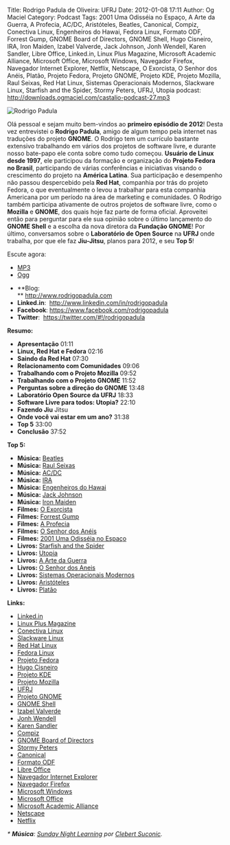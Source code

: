 Title: Rodrigo Padula de Oliveira: UFRJ
Date: 2012-01-08 17:11
Author: Og Maciel
Category: Podcast
Tags: 2001 Uma Odisséia no Espaço, A Arte da Guerra, A Profecia, AC/DC, Aristóteles, Beatles, Canonical, Compiz, Conectiva Linux, Engenheiros do Hawai, Fedora Linux, Formato ODF, Forrest Gump, GNOME Board of Directors, GNOME Shell, Hugo Cisneiro, IRA, Iron Maiden, Izabel Valverde, Jack Johnson, Jonh Wendell, Karen Sandler, Libre Office, Linked.in, Linux Plus Magazine, Microsoft Academic Alliance, Microsoft Office, Microsoft Windows, Navegador Firefox, Navegador Internet Explorer, Netflix, Netscape, O Exorcista, O Senhor dos Anéis, Platão, Projeto Fedora, Projeto GNOME, Projeto KDE, Projeto Mozilla, Raul Seixas, Red Hat Linux, Sistemas Operacionais Modernos, Slackware Linux, Starfish and the Spider, Stormy Peters, UFRJ, Utopia
podcast: http://downloads.ogmaciel.com/castalio-podcast-27.mp3

![Rodrigo Padula]({filename}/images/rodrigopadula.png)

Olá pessoal e sejam muito bem-vindos ao **primeiro episódio de 2012**!
Desta vez entrevistei o **Rodrigo Padula**, amigo de algum tempo pela
internet nas traduções do projeto **GNOME**. O Rodrigo tem um currículo
bastante extensivo trabalhando em vários dos projetos de software livre,
e durante nosso bate-papo ele conta sobre como tudo começou. **Usuário
de Linux desde 1997**, ele participou da formação e organização do
**Projeto Fedora no Brasil**, participando de várias conferências e
iniciativas visando o crescimento do projeto na **América Latina**. Sua
participação e desempenho não passou despercebido pela **Red Hat**,
companhia por trás do projeto Fedora, o que eventualmente o levou a
trabalhar para esta companhia Americana por um período na área de
marketing e comunidades. O Rodrigo também participa ativamente de outros
projetos de software livre, como o **Mozilla** e **GNOME**, dos quais
hoje faz parte de forma oficial. Aproveitei então para perguntar para
ele sua opinião sobre o último lançamento do **GNOME Shell** e a escolha
da nova diretora da **Fundação GNOME**! Por último, conversamos sobre o
**Laboratório de Open Source** na **UFRJ** onde trabalha, por que ele
faz **Jiu-Jitsu**, planos para 2012, e seu **Top 5**!

Escute agora:

* [MP3](http://downloads.ogmaciel.com/castalio-podcast-27.mp3)
* [Ogg](http://downloads.ogmaciel.com/castalio-podcast-27.ogg)

-   **Blog:  
   ** <http://www.rodrigopadula.com>
-   **Linked.in**:  <http://www.linkedin.com/in/rodrigopadula>
-   **Facebook**: <https://www.facebook.com/rodrigopadula>
-   **Twitter**:  <https://twitter.com/#!/rodrigopadula>

**Resumo:**

-   **Apresentação** 01:11
-   **Linux, Red Hat e Fedora** 02:16
-   **Saindo da Red Hat** 07:30
-   **Relacionamento com Comunidades** 09:06
-   **Trabalhando com o Projeto Mozilla** 09:52
-   **Trabalhando com o Projeto GNOME** 11:52
-   **Perguntas sobre a direção do GNOME** 13:48
-   **Laboratório Open Source da UFRJ** 18:33
-   **Software Livre para todos: Utopia?** 22:10
-   **Fazendo Jiu** Jitsu
-   **Onde você vai estar em um ano?** 31:38
-   **Top 5** 33:00
-   **Conclusão** 37:52

**Top 5:**

-   **Música:** [Beatles](http://www.last.fm/search?q=Beatles)
-   **Música:** [Raul Seixas](http://www.last.fm/search?q=Raul+Seixas)
-   **Música:** [AC/DC](http://www.last.fm/search?q=AC/DC)
-   **Música:** [IRA](http://www.last.fm/search?q=IRA)
-   **Música:** [Engenheiros do
    Hawai](http://www.last.fm/search?q=Engenheiros+do+Hawai)
-   **Música:** [Jack Johnson](http://www.last.fm/search?q=Jack+Johnson)
-   **Música:** [Iron Maiden](http://www.last.fm/search?q=Iron+Maiden)
-   **Filmes:** [O
    Exorcista](http://www.imdb.com/find?s=all&q=O+Exorcista)
-   **Filmes:** [Forrest
    Gump](http://www.imdb.com/find?s=all&q=Forrest+Gump)
-   **Filmes:** [A
    Profecia](http://www.imdb.com/find?s=all&q=A+Profecia)
-   **Filmes:** [O Senhor dos
    Anéis](http://www.imdb.com/find?s=all&q=O+Senhor+dos+Anéis)
-   **Filmes:** [2001 Uma Odisséia no
    Espaço](http://www.imdb.com/find?s=all&q=2001+Uma+Odisséia+no+Espaço)
-   **Livros:** [Starfish and the
    Spider](http://www.amazon.com/s/ref=nb_sb_noss?url=search-alias%3Dstripbooks&field-keywords=Starfish+and+the+Spider)
-   **Livros:**
    [Utopia](http://www.amazon.com/s/ref=nb_sb_noss?url=search-alias%3Dstripbooks&field-keywords=Utopia)
-   **Livros:** [A Arte da
    Guerra](http://www.amazon.com/s/ref=nb_sb_noss?url=search-alias%3Dstripbooks&field-keywords=A+Arte+da+Guerra)
-   **Livros:** [O Senhor dos
    Aneis](http://www.amazon.com/s/ref=nb_sb_noss?url=search-alias%3Dstripbooks&field-keywords=O+Senhor+dos+Aneis)
-   **Livros:** [Sistemas Operacionais
    Modernos](http://www.amazon.com/s/ref=nb_sb_noss?url=search-alias%3Dstripbooks&field-keywords=Sistemas+Operacionais+Modernos)
-   **Livros:**
    [Aristóteles](http://www.amazon.com/s/ref=nb_sb_noss?url=search-alias%3Dstripbooks&field-keywords=Aristóteles)
-   **Livros:**
    [Platão](http://www.amazon.com/s/ref=nb_sb_noss?url=search-alias%3Dstripbooks&field-keywords=Platão)

**Links:**

-   [Linked.in](https://duckduckgo.com/?q=Linked.in)
-   [Linux Plus Magazine](https://duckduckgo.com/?q=Linux+Plus+Magazine)
-   [Conectiva Linux](https://duckduckgo.com/?q=Conectiva+Linux)
-   [Slackware Linux](https://duckduckgo.com/?q=Slackware+Linux)
-   [Red Hat Linux](https://duckduckgo.com/?q=Red+Hat+Linux)
-   [Fedora Linux](https://duckduckgo.com/?q=Fedora+Linux)
-   [Projeto Fedora](https://duckduckgo.com/?q=Projeto+Fedora)
-   [Hugo Cisneiro](https://duckduckgo.com/?q=Hugo+Cisneiro)
-   [Projeto KDE](https://duckduckgo.com/?q=Projeto+KDE)
-   [Projeto Mozilla](https://duckduckgo.com/?q=Projeto+Mozilla)
-   [UFRJ](https://duckduckgo.com/?q=UFRJ)
-   [Projeto GNOME](https://duckduckgo.com/?q=Projeto+GNOME)
-   [GNOME Shell](https://duckduckgo.com/?q=GNOME+Shell)
-   [Izabel Valverde](https://duckduckgo.com/?q=Izabel+Valverde)
-   [Jonh Wendell](https://duckduckgo.com/?q=Jonh+Wendell)
-   [Karen Sandler](https://duckduckgo.com/?q=Karen+Sandler)
-   [Compiz](https://duckduckgo.com/?q=Compiz)
-   [GNOME Board of
    Directors](https://duckduckgo.com/?q=GNOME+Board+of+Directors)
-   [Stormy Peters](https://duckduckgo.com/?q=Stormy+Peters)
-   [Canonical](https://duckduckgo.com/?q=Canonical)
-   [Formato ODF](https://duckduckgo.com/?q=Formato+ODF)
-   [Libre Office](https://duckduckgo.com/?q=Libre+Office)
-   [Navegador Internet
    Explorer](https://duckduckgo.com/?q=Navegador+Internet+Explorer)
-   [Navegador Firefox](https://duckduckgo.com/?q=Navegador+Firefox)
-   [Microsoft Windows](https://duckduckgo.com/?q=Microsoft+Windows)
-   [Microsoft Office](https://duckduckgo.com/?q=Microsoft+Office)
-   [Microsoft Academic
    Alliance](https://duckduckgo.com/?q=Microsoft+Academic+Alliance)
-   [Netscape](https://duckduckgo.com/?q=Netscape)
-   [Netflix](https://duckduckgo.com/?q=Netflix)

*\* **Música**: [Sunday Night
Learning](http://soundcloud.com/clebertsuconic/sunday-night-lerning "http://soundcloud.com/clebertsuconic/sunday-night-lerning")
por [Clebert
Suconic](http://soundcloud.com/clebertsuconic "http://soundcloud.com/clebertsuconic").*
